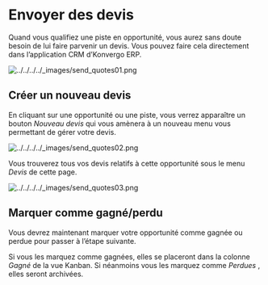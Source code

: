 # Envoyer des devis

Quand vous qualifiez une piste en opportunité, vous aurez sans doute besoin de
lui faire parvenir un devis. Vous pouvez faire cela directement dans
l’application CRM d’Konvergo ERP.

![../../../../_images/send_quotes01.png](../../../../_images/send_quotes01.png)

## Créer un nouveau devis

En cliquant sur une opportunité ou une piste, vous verrez apparaître un bouton
_Nouveau devis_ qui vous amènera à un nouveau menu vous permettant de gérer
votre devis.

![../../../../_images/send_quotes02.png](../../../../_images/send_quotes02.png)

Vous trouverez tous vos devis relatifs à cette opportunité sous le menu
_Devis_ de cette page.

![../../../../_images/send_quotes03.png](../../../../_images/send_quotes03.png)

## Marquer comme gagné/perdu

Vous devrez maintenant marquer votre opportunité comme gagnée ou perdue pour
passer à l’étape suivante.

Si vous les marquez comme gagnées, elles se placeront dans la colonne _Gagné_
de la vue Kanban. Si néanmoins vous les marquez comme _Perdues_ , elles seront
archivées.

